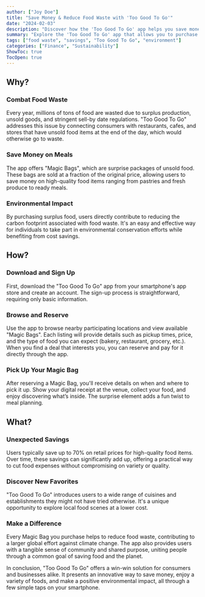 ```yaml
---
author: ["Joy Doe"]
title: "Save Money & Reduce Food Waste with 'Too Good To Go'"
date: "2024-02-03"
description: "Discover how the 'Too Good To Go' app helps you save money on meals while combating food waste. Learn the benefits, how to use the app, and the positive impact on the environment."
summary: "Explore the 'Too Good To Go' app that allows you to purchase unsold food at reduced prices, helping you save money and reduce food waste. Find out why it's beneficial, how to use it, and what you can expect."
tags: ["food waste", "savings", "Too Good To Go", "environment"]
categories: ["Finance", "Sustainability"]
ShowToc: true
TocOpen: true
---
```


## Why?

### Combat Food Waste
Every year, millions of tons of food are wasted due to surplus production, unsold goods, and stringent sell-by date regulations. "Too Good To Go" addresses this issue by connecting consumers with restaurants, cafes, and stores that have unsold food items at the end of the day, which would otherwise go to waste.

### Save Money on Meals
The app offers "Magic Bags", which are surprise packages of unsold food. These bags are sold at a fraction of the original price, allowing users to save money on high-quality food items ranging from pastries and fresh produce to ready meals.

### Environmental Impact
By purchasing surplus food, users directly contribute to reducing the carbon footprint associated with food waste. It's an easy and effective way for individuals to take part in environmental conservation efforts while benefiting from cost savings.

## How?

### Download and Sign Up
First, download the "Too Good To Go" app from your smartphone's app store and create an account. The sign-up process is straightforward, requiring only basic information.

### Browse and Reserve
Use the app to browse nearby participating locations and view available "Magic Bags". Each listing will provide details such as pickup times, price, and the type of food you can expect (bakery, restaurant, grocery, etc.). When you find a deal that interests you, you can reserve and pay for it directly through the app.

### Pick Up Your Magic Bag
After reserving a Magic Bag, you'll receive details on when and where to pick it up. Show your digital receipt at the venue, collect your food, and enjoy discovering what’s inside. The surprise element adds a fun twist to meal planning.

## What?

### Unexpected Savings
Users typically save up to 70% on retail prices for high-quality food items. Over time, these savings can significantly add up, offering a practical way to cut food expenses without compromising on variety or quality.

### Discover New Favorites
"Too Good To Go" introduces users to a wide range of cuisines and establishments they might not have tried otherwise. It's a unique opportunity to explore local food scenes at a lower cost.

### Make a Difference
Every Magic Bag you purchase helps to reduce food waste, contributing to a larger global effort against climate change. The app also provides users with a tangible sense of community and shared purpose, uniting people through a common goal of saving food and the planet.

In conclusion, "Too Good To Go" offers a win-win solution for consumers and businesses alike. It presents an innovative way to save money, enjoy a variety of foods, and make a positive environmental impact, all through a few simple taps on your smartphone.